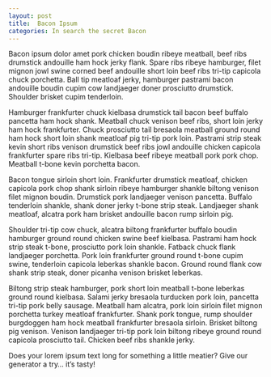 ```yaml
---
layout: post
title:  Bacon Ipsum
categories: In search the secret Bacon
---
```


Bacon ipsum dolor amet pork chicken boudin ribeye meatball, beef ribs drumstick andouille ham hock jerky flank. Spare ribs ribeye hamburger, filet mignon jowl swine corned beef andouille short loin beef ribs tri-tip capicola chuck porchetta. Ball tip meatloaf jerky, hamburger pastrami bacon andouille boudin cupim cow landjaeger doner prosciutto drumstick. Shoulder brisket cupim tenderloin.

Hamburger frankfurter chuck kielbasa drumstick tail bacon beef buffalo pancetta ham hock shank. Meatball chuck venison beef ribs, short loin jerky ham hock frankfurter. Chuck prosciutto tail bresaola meatball ground round ham hock short loin shank meatloaf pig tri-tip pork loin. Pastrami strip steak kevin short ribs venison drumstick beef ribs jowl andouille chicken capicola frankfurter spare ribs tri-tip. Kielbasa beef ribeye meatball pork pork chop. Meatball t-bone kevin porchetta bacon.

Bacon tongue sirloin short loin. Frankfurter drumstick meatloaf, chicken capicola pork chop shank sirloin ribeye hamburger shankle biltong venison filet mignon boudin. Drumstick pork landjaeger venison pancetta. Buffalo tenderloin shankle, shank doner jerky t-bone strip steak. Landjaeger shank meatloaf, alcatra pork ham brisket andouille bacon rump sirloin pig.

Shoulder tri-tip cow chuck, alcatra biltong frankfurter buffalo boudin hamburger ground round chicken swine beef kielbasa. Pastrami ham hock strip steak t-bone, prosciutto pork loin shankle. Fatback chuck flank landjaeger porchetta. Pork loin frankfurter ground round t-bone cupim swine, tenderloin capicola leberkas shankle bacon. Ground round flank cow shank strip steak, doner picanha venison brisket leberkas.

Biltong strip steak hamburger, pork short loin meatball t-bone leberkas ground round kielbasa. Salami jerky bresaola turducken pork loin, pancetta tri-tip pork belly sausage. Meatball ham alcatra, pork loin sirloin filet mignon porchetta turkey meatloaf frankfurter. Shank pork tongue, rump shoulder burgdoggen ham hock meatball frankfurter bresaola sirloin. Brisket biltong pig venison. Venison landjaeger tri-tip pork loin biltong ribeye ground round capicola prosciutto tail. Chicken beef ribs shankle jerky.

Does your lorem ipsum text long for something a little meatier? Give our generator a try… it’s tasty!
